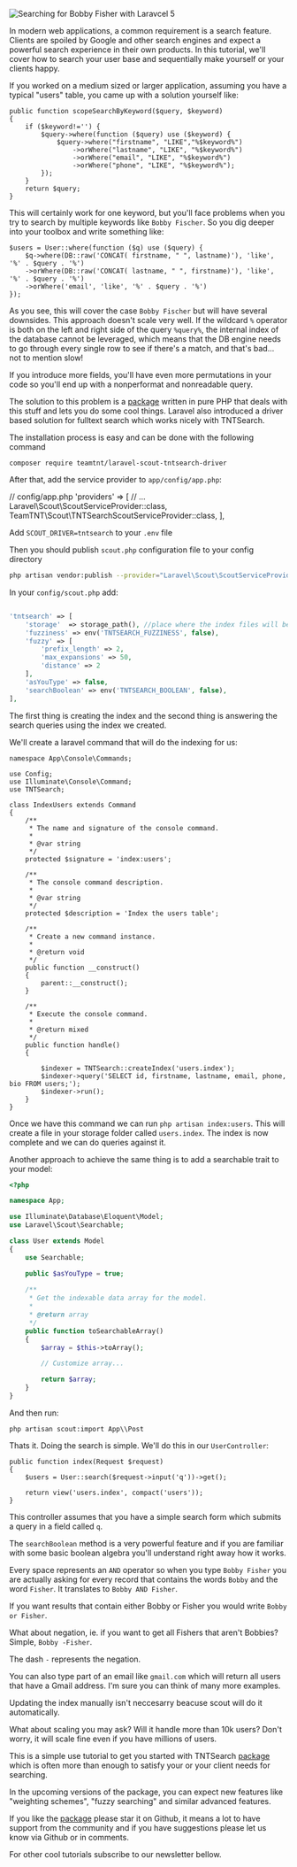 ![Searching for Bobby Fisher with Laravcel 5](http://i.imgur.com/BUvPWvr.jpg)

In modern web applications, a common requirement is a search feature. 
Clients are spoiled by Google and other search engines and expect a 
powerful search experience in their own products. In this tutorial, 
we'll cover how to search your user base and sequentially make yourself 
or your clients happy.

If you worked on a medium sized or larger application, assuming you have 
a typical "users" table, you came up with a solution yourself like:

    public function scopeSearchByKeyword($query, $keyword)
    {
        if ($keyword!='') {
            $query->where(function ($query) use ($keyword) {
                $query->where("firstname", "LIKE","%$keyword%")
                    ->orWhere("lastname", "LIKE", "%$keyword%")
                    ->orWhere("email", "LIKE", "%$keyword%")
                    ->orWhere("phone", "LIKE", "%$keyword%");
            });
        }
        return $query;
    }

This will certainly work for one keyword, but you'll face problems when you try
to search by multiple keywords like `Bobby Fischer`. So you dig deeper into your
toolbox and write something like:

    $users = User::where(function ($q) use ($query) {
        $q->where(DB::raw('CONCAT( firstname, " ", lastname)'), 'like', '%' . $query . '%')
        ->orWhere(DB::raw('CONCAT( lastname, " ", firstname)'), 'like', '%' . $query . '%')
        ->orWhere('email', 'like', '%' . $query . '%')
    });

As you see, this will cover the case `Bobby Fischer` but will have several downsides. This approach doesn't scale very well. If the wildcard `%` operator is both on the left and right side of the query `%query%`, the internal index of the database cannot be leveraged, which
means that the DB engine needs to go through every single row to see if there's a match, and 
that's bad... not to mention slow!

If you introduce more fields, you'll have even more permutations in your code so you'll end up 
with a nonperformat and nonreadable query.

The solution to this problem is a [package](https://github.com/teamtnt/tntsearch) written in pure PHP 
that deals with this stuff and lets you do some cool things. Laravel also introduced a driver based solution
for fulltext search which works nicely with TNTSearch.

The installation process is easy and can be done with the following command

`composer require teamtnt/laravel-scout-tntsearch-driver`

After that, add the service provider to `app/config/app.php`:

// config/app.php
'providers' => [
    // ...
    Laravel\Scout\ScoutServiceProvider::class,
    TeamTNT\Scout\TNTSearchScoutServiceProvider::class,
],


Add  `SCOUT_DRIVER=tntsearch` to your `.env` file

Then you should publish `scout.php` configuration file to your config directory

```bash
php artisan vendor:publish --provider="Laravel\Scout\ScoutServiceProvider"
```

In your `config/scout.php` add:

```php

'tntsearch' => [
    'storage'  => storage_path(), //place where the index files will be stored
    'fuzziness' => env('TNTSEARCH_FUZZINESS', false),
    'fuzzy' => [
        'prefix_length' => 2,
        'max_expansions' => 50,
        'distance' => 2
    ],
    'asYouType' => false,
    'searchBoolean' => env('TNTSEARCH_BOOLEAN', false),
],
```

The first thing is creating the index and the second thing is answering the search 
queries using the index we created. 

We'll create a laravel command that will do the indexing for us:

    namespace App\Console\Commands;

    use Config;
    use Illuminate\Console\Command;
    use TNTSearch;

    class IndexUsers extends Command
    {
        /**
         * The name and signature of the console command.
         *
         * @var string
         */
        protected $signature = 'index:users';

        /**
         * The console command description.
         *
         * @var string
         */
        protected $description = 'Index the users table';

        /**
         * Create a new command instance.
         *
         * @return void
         */
        public function __construct()
        {
            parent::__construct();
        }

        /**
         * Execute the console command.
         *
         * @return mixed
         */
        public function handle()
        {

            $indexer = TNTSearch::createIndex('users.index');
            $indexer->query('SELECT id, firstname, lastname, email, phone, bio FROM users;');
            $indexer->run();
        }
    }

Once we have this command we can run `php artisan index:users`. This will create a file in your
storage folder called `users.index`. The index is now complete and we can do queries against it.

Another approach to achieve the same thing is to add a searchable trait to your model:


```php
<?php

namespace App;

use Illuminate\Database\Eloquent\Model;
use Laravel\Scout\Searchable;

class User extends Model
{
    use Searchable;

    public $asYouType = true;
    
    /**
     * Get the indexable data array for the model.
     *
     * @return array
     */
    public function toSearchableArray()
    {
        $array = $this->toArray();

        // Customize array...

        return $array;
    }
}
```

And then run:

`php artisan scout:import App\\Post`

Thats it. Doing the search is simple. We'll do this in our `UserController`:

    public function index(Request $request)
    {
        $users = User::search($request->input('q'))->get();

        return view('users.index', compact('users'));
    }

This controller assumes that you have a simple search form which submits a query in 
a field called `q`.


The `searchBoolean` method is a very powerful feature and if you are familiar with
some basic boolean algebra you'll understand right away how it works. 

Every space represents an `AND` operator so when you type `Bobby Fisher` you are actually 
asking for every record that contains the words `Bobby` and the word `Fisher`. It translates to
`Bobby AND Fisher`. 

If you want results that contain either Bobby or Fisher you would write `Bobby or Fisher`. 

What about negation, ie. if you want to get all Fishers that aren't Bobbies? Simple, `Bobby -Fisher`. 

The dash `-` represents the negation.

You can also type part of an email like `gmail.com` which will return all users that have a Gmail address. I'm sure you can think of many more examples.

Updating the index manually isn't neccesarry beacuse scout will do it automatically.

What about scaling you may ask? Will it handle more than 10k users?
Don't worry, it will scale fine even if you have millions of users.

This is a simple use tutorial to get you started with TNTSearch [package](https://github.com/teamtnt/tntsearch) which is
often more than enough to satisfy your or your client needs for searching. 

In the upcoming versions of the package, you can expect new features like "weighting schemes", "fuzzy searching" and similar advanced features. 

If you like the [package](https://github.com/teamtnt/tntsearch) please star it on Github, it means a lot to have support
from the community and if you have suggestions please let us know via Github or in comments.

For other cool tutorials subscribe to our newsletter bellow.
